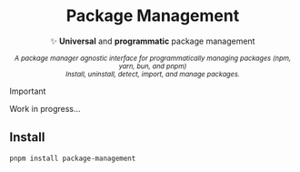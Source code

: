 <h1 align="center">
Package Management
</h1>

<p align="center">✨ <b>Universal</b> and <b>programmatic</b> package management </p>

<!-- <p align="center">
<a href="https://example.com">Link</a>
</p> -->

<p align="center">
<sub><em>A package manager agnostic interface for programmatically managing packages (npm, yarn, bun, and pnpm)<br/> Install, uninstall, detect, import, and manage packages.</em></sub>
</p>

> [!IMPORTANT]  
> Work in progress...

## Install

```
pnpm install package-management
```
